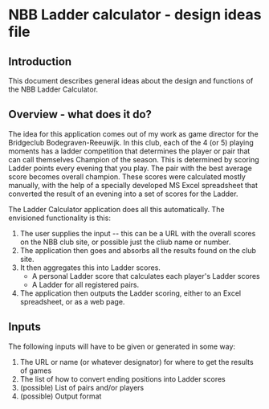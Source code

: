 # NBB Ladder calculator - design ideas file

## Introduction

This document describes general ideas about the design and functions of the NBB Ladder Calculator.

## Overview - what does it do?

The idea for this application comes out of my work as game director for the Bridgeclub Bodegraven-Reeuwijk. In this club, each of the 4 (or 5) playing moments has a ladder competition that determines the player or pair that can call themselves Champion of the season. 
This is determined by scoring Ladder points every evening that you play. The pair with the best average score becomes overall champion.
These scores were calculated mostly manually, with the help of a specially developed MS Excel spreadsheet that converted the result of an evening into a set of scores for the Ladder. 

The Ladder Calculator application does all this automatically. The envisioned functionality is this:
 1. The user supplies the input -- this can be a URL with the overall scores on the NBB club site, or possible just the cliub name or number.
 2. The application then goes and absorbs all the results found on the club site. 
 3. It then aggregates this into Ladder scores.
    - A personal Ladder score that calculates each player's Ladder scores
    - A Ladder for all registered pairs.
 4. The application then outputs the Ladder scoring, either to an Excel spreadsheet, or as a web page. 

## Inputs

The following inputs will have to be given or generated in some way:
 1. The URL or name (or whatever designator) for where to get the results of games
 2. The list of how to convert ending positions into Ladder scores
 3. (possible) List of pairs and/or players
 4. (possible) Output format
 